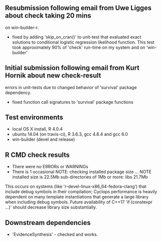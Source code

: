 ## Resubmission following email from Uwe Ligges about check taking 20 mins
on win-builder-r.

* fixed by adding 'skip_on_cran()' to unit-test that evaluated exact solutions to
conditional logistic regression likelihood function.  This test took approximately 90%
of 'check' run-time on my system and on 'win-builder'

## Initial submission following email from Kurt Hornik about new check-result
errors in unit-tests due to changed behavior of 'survival' package dependency.

* fixed function call signatures to 'survival' package functions

## Test environments
* local OS X install, R 4.0.4
* ubuntu 14.04 (on travis-ci), R 3.6.3, gcc 4.8.4 and gcc 6.0
* win-builder (devel and release)

## R CMD check results
* There were no ERRORs or WARNINGs
* There is 1 occasional NOTE:
  checking installed package size ... NOTE
    installed size is 22.5Mb
    sub-directories of 1Mb or more:
      libs 21.7Mb

This occurs on systems (like 'r-devel-linux-x86_64-fedora-clang') that include debug
symbols in their compilation; Cyclops performance is heavily dependent on many template
instantiations that generate a large library when including debug symbols.  Future
availability of C++17 'if (constexpr ...)' should decrease library size substantially.

## Downstream dependencies
* 'EvidenceSynthesis' - checked and works.
